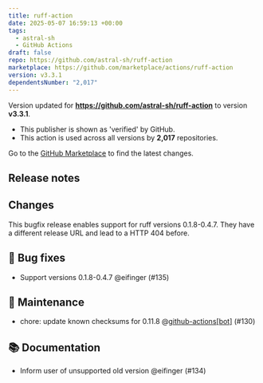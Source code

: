 ```yaml
---
title: ruff-action
date: 2025-05-07 16:59:13 +00:00
tags:
  - astral-sh
  - GitHub Actions
draft: false
repo: https://github.com/astral-sh/ruff-action
marketplace: https://github.com/marketplace/actions/ruff-action
version: v3.3.1
dependentsNumber: "2,017"
---
```



Version updated for **https://github.com/astral-sh/ruff-action** to version **v3.3.1**.
- This publisher is shown as 'verified' by GitHub.
- This action is used across all versions by **2,017** repositories.

Go to the [GitHub Marketplace](https://github.com/marketplace/actions/ruff-action) to find the latest changes.

## Release notes

## Changes

This bugfix release enables support for ruff versions 0.1.8-0.4.7.
They have a different release URL and lead to a HTTP 404 before.

## 🐛 Bug fixes

- Support versions 0.1.8-0.4.7 @eifinger (#135)

## 🧰 Maintenance

- chore: update known checksums for 0.11.8 @[github-actions[bot]](https://github.com/apps/github-actions) (#130)

## 📚 Documentation

- Inform user of unsupported old version @eifinger (#134)

